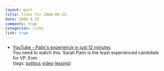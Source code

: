 ```yaml
--- 
layout: post
title: links for 2008-09-25
date: 2008-9-25
comments: true
categories: links
link: true
---
```

<ul class="delicious">
	<li>
<div class="delicious-link"><a href="http://www.youtube.com/watch?v=9hnrZrlxjI0">YouTube - Palin's experience in just 12 minutes</a></div>
<div class="delicious-extended">You need to watch this.  Sarah Palin is the least experienced candidate for VP. Ever.</div>
<div class="delicious-tags">(tags: <a href="http://delicious.com/zanshin/politics">politics</a> <a href="http://delicious.com/zanshin/video">video</a> <a href="http://delicious.com/zanshin/lessing">lessing</a>)</div></li>
</ul>
